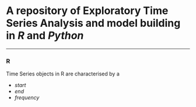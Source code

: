 # A repository of Exploratory Time Series Analysis and model building in *R* and *Python* 
***
### R

Time Series objects in R are characterised by a 
* *start*
* *end*
* *frequency*
